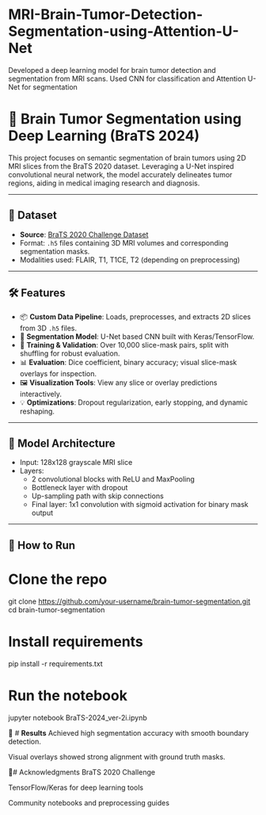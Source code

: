 # MRI-Brain-Tumor-Detection-Segmentation-using-Attention-U-Net
Developed a deep learning model for brain tumor detection and segmentation from MRI scans. Used CNN for classification and Attention U-Net for segmentation
# 🧠 Brain Tumor Segmentation using Deep Learning (BraTS 2024)

This project focuses on semantic segmentation of brain tumors using 2D MRI slices from the BraTS 2020 dataset. Leveraging a U-Net inspired convolutional neural network, the model accurately delineates tumor regions, aiding in medical imaging research and diagnosis.

---

## 📁 Dataset

- **Source**: [BraTS 2020 Challenge Dataset](https://www.med.upenn.edu/cbica/brats2020/data.html)
- Format: `.h5` files containing 3D MRI volumes and corresponding segmentation masks.
- Modalities used: FLAIR, T1, T1CE, T2 (depending on preprocessing)

---

## 🛠️ Features

- 📦 **Custom Data Pipeline**: Loads, preprocesses, and extracts 2D slices from 3D `.h5` files.
- 🎯 **Segmentation Model**: U-Net based CNN built with Keras/TensorFlow.
- 🧪 **Training & Validation**: Over 10,000 slice-mask pairs, split with shuffling for robust evaluation.
- 📊 **Evaluation**: Dice coefficient, binary accuracy; visual slice-mask overlays for inspection.
- 🖼️ **Visualization Tools**: View any slice or overlay predictions interactively.
- 💡 **Optimizations**: Dropout regularization, early stopping, and dynamic reshaping.

---

## 🧠 Model Architecture

- Input: 128x128 grayscale MRI slice  
- Layers: 
  - 2 convolutional blocks with ReLU and MaxPooling
  - Bottleneck layer with dropout
  - Up-sampling path with skip connections
  - Final layer: 1x1 convolution with sigmoid activation for binary mask output

---

## 🚀 How to Run


# Clone the repo
git clone https://github.com/your-username/brain-tumor-segmentation.git
cd brain-tumor-segmentation

# Install requirements
pip install -r requirements.txt

# Run the notebook
jupyter notebook BraTS-2024_ver-2i.ipynb

📌 # **Results**
Achieved high segmentation accuracy with smooth boundary detection.

Visual overlays showed strong alignment with ground truth masks.

🤝# Acknowledgments
BraTS 2020 Challenge

TensorFlow/Keras for deep learning tools

Community notebooks and preprocessing guides


